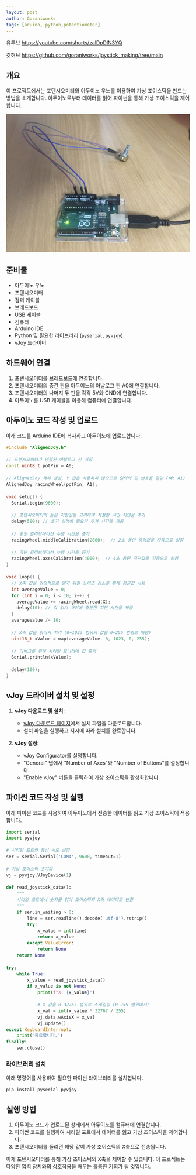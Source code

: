 ```yaml
---
layout: post
author: Goraniworks
tags: [aduino, python,potentiometer]
---
```


유투브 https://youtube.com/shorts/zalDpDlN3YQ

깃허브 https://github.com/goraniworks/joystick_making/tree/main

## 개요
이 프로젝트에서는 포텐시오미터와 아두이노 우노를 이용하여 가상 조이스틱을 만드는 방법을 소개합니다. 아두이노로부터 데이터를 읽어 파이썬을 통해 가상 조이스틱을 제어합니다.

![image](assets\images\favicon\joystick_uno.JPG)

## 준비물
- 아두이노 우노
- 포텐시오미터
- 점퍼 케이블
- 브레드보드
- USB 케이블
- 컴퓨터
- Arduino IDE
- Python 및 필요한 라이브러리 (`pyserial`, `pyvjoy`)
- vJoy 드라이버

## 하드웨어 연결

1. 포텐시오미터를 브레드보드에 연결합니다.
2. 포텐시오미터의 중간 핀을 아두이노의 아날로그 핀 A0에 연결합니다.
3. 포텐시오미터의 나머지 두 핀을 각각 5V와 GND에 연결합니다.
4. 아두이노를 USB 케이블을 이용해 컴퓨터에 연결합니다.

## 아두이노 코드 작성 및 업로드

아래 코드를 Arduino IDE에 복사하고 아두이노에 업로드합니다.

```cpp
#include "AlignedJoy.h"

// 포텐시오미터가 연결된 아날로그 핀 지정
const uint8_t potPin = A0;

// AlignedJoy 객체 생성, Y 핀은 사용하지 않으므로 임의의 핀 번호를 할당 (예: A1)
AlignedJoy racingWheel(potPin, A1);

void setup() {
  Serial.begin(9600);
  
  // 포텐시오미터의 높은 저항값을 고려하여 적절한 시간 지연을 추가
  delay(500); // 초기 설정에 필요한 추가 시간을 제공

  // 중앙 칼리브레이션 수행 시간을 증가
  racingWheel.middleCalibration(2000);  // 2초 동안 중앙값을 자동으로 설정
  
  // 극단 칼리브레이션 수행 시간을 증가
  racingWheel.axesCalibration(4000);  // 4초 동안 극단값을 자동으로 설정
}

void loop() {
  // X축 값을 안정적으로 읽기 위한 노이즈 감소를 위해 평균값 사용
  int averageValue = 0;
  for (int i = 0; i < 10; i++) {
    averageValue += racingWheel.read(X);
    delay(10); // 각 읽기 사이에 충분한 지연 시간을 제공
  }
  averageValue /= 10;

  // X축 값을 읽어서 처리 (0~1023 범위의 값을 0~255 범위로 매핑)
  uint16_t xValue = map(averageValue, 0, 1023, 0, 255);

  // 디버그를 위해 시리얼 모니터에 값 출력
  Serial.println(xValue);
  
  delay(100);
}
```

## vJoy 드라이버 설치 및 설정

1. **vJoy 다운로드 및 설치**:
   - [vJoy 다운로드 페이지](http://vjoystick.sourceforge.net/site/index.php/download-a-install)에서 설치 파일을 다운로드합니다.
   - 설치 파일을 실행하고 지시에 따라 설치를 완료합니다.

2. **vJoy 설정**:
   - vJoy Configurator를 실행합니다.
   - "General" 탭에서 "Number of Axes"와 "Number of Buttons"를 설정합니다.
   - "Enable vJoy" 버튼을 클릭하여 가상 조이스틱을 활성화합니다.

## 파이썬 코드 작성 및 실행

아래 파이썬 코드를 사용하여 아두이노에서 전송한 데이터를 읽고 가상 조이스틱에 적용합니다.

```python
import serial
import pyvjoy

# 시리얼 포트와 통신 속도 설정
ser = serial.Serial('COM4', 9600, timeout=1)

# 가상 조이스틱 초기화
vj = pyvjoy.VJoyDevice(1)

def read_joystick_data():
    """
    시리얼 포트에서 숫자를 읽어 조이스틱의 X축 데이터로 변환
    """
    if ser.in_waiting > 0:
        line = ser.readline().decode('utf-8').rstrip()
        try:
            x_value = int(line)
            return x_value
        except ValueError:
            return None
    return None

try:
    while True:
        x_value = read_joystick_data()
        if x_value is not None:
            print(f"X: {x_value}")
            
            # X 값을 0-32767 범위로 스케일링 (0-255 범위에서)
            x_val = int(x_value * 32767 / 255)
            vj.data.wAxisX = x_val
            vj.update()
except KeyboardInterrupt:
    print("종료합니다.")
finally:
    ser.close()
```

### 라이브러리 설치
아래 명령어를 사용하여 필요한 파이썬 라이브러리를 설치합니다.

```sh
pip install pyserial pyvjoy
```

## 실행 방법

1. 아두이노 코드가 업로드된 상태에서 아두이노를 컴퓨터에 연결합니다.
2. 파이썬 코드를 실행하여 시리얼 포트에서 데이터를 읽고 가상 조이스틱을 제어합니다.
3. 포텐시오미터를 돌리면 해당 값이 가상 조이스틱의 X축으로 전송됩니다.

이제 포텐시오미터를 통해 가상 조이스틱의 X축을 제어할 수 있습니다. 이 프로젝트는 다양한 입력 장치와의 상호작용을 배우는 훌륭한 기회가 될 것입니다.
